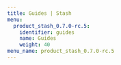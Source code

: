 ```yaml
---
title: Guides | Stash
menu:
  product_stash_0.7.0-rc.5:
    identifier: guides
    name: Guides
    weight: 40
menu_name: product_stash_0.7.0-rc.5
---
```


